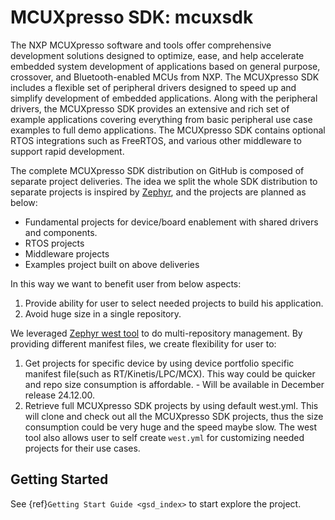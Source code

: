 # MCUXpresso SDK: mcuxsdk
The NXP MCUXpresso software and tools offer comprehensive development solutions designed to optimize,
ease, and help accelerate embedded system development of applications based on general purpose,
crossover, and Bluetooth-enabled MCUs from NXP. The MCUXpresso SDK includes a flexible set of peripheral
drivers designed to speed up and simplify development of embedded applications. Along with the peripheral
drivers, the MCUXpresso SDK provides an extensive and rich set of example applications covering everything
from basic peripheral use case examples to full demo applications. The MCUXpresso SDK contains optional
RTOS integrations such as FreeRTOS, and various other middleware to support rapid
development.

The complete MCUXpresso SDK distribution on GitHub is composed of separate project deliveries. The idea we split the whole SDK distribution to separate projects is inspired by [Zephyr](https://github.com/zephyrproject-rtos/zephyr), and the projects are planned as below:
* Fundamental projects for device/board enablement with shared drivers and components.
* RTOS projects
* Middleware projects
* Examples project built on above deliveries

In this way we want to benefit user from below aspects:
1. Provide ability for user to select needed projects to build his application.
2. Avoid huge size in a single repository.

We leveraged [Zephyr west tool](https://docs.zephyrproject.org/latest/guides/west/index.html) to do multi-repository management. By providing different manifest files, we create flexibility for user to:
1. Get projects for specific device by using device portfolio specific manifest file(such as RT/Kinetis/LPC/MCX). This way could be quicker and repo size consumption is affordable. - Will be available in December release 24.12.00.
2. Retrieve full MCUXpresso SDK projects by using default west.yml. This will clone and check out all the MCUXpresso SDK projects, thus the size consumption could be very huge and the speed maybe slow.
The west tool also allows user to self create ```west.yml``` for customizing needed projects for their use cases.

## Getting Started
See {ref}`Getting Start Guide <gsd_index>` to start explore the project.

